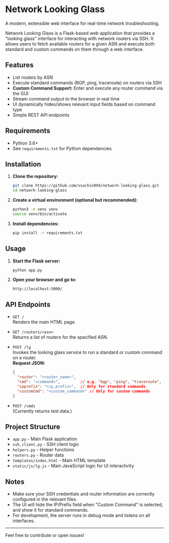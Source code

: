 # Network Looking Glass

A modern, extensible web interface for real-time network troubleshooting.

Network Looking Glass is a Flask-based web application that provides a "looking glass" interface for interacting with network routers via SSH. It allows users to fetch available routers for a given ASN and execute both standard and custom commands on them through a web interface.

## Features

- List routers by ASN
- Execute standard commands (BGP, ping, traceroute) on routers via SSH
- **Custom Command Support:** Enter and execute any router command via the GUI
- Stream command output to the browser in real time
- UI dynamically hides/shows relevant input fields based on command type
- Simple REST API endpoints

## Requirements

- Python 3.6+
- See `requirements.txt` for Python dependencies

## Installation

1. **Clone the repository:**
   ```sh
   git clone https://github.com/vsachin094/network-looking-glass.git
   cd network-looking-glass
   ```

2. **Create a virtual environment (optional but recommended):**
   ```sh
   python3 -m venv venv
   source venv/bin/activate
   ```

3. **Install dependencies:**
   ```sh
   pip install -r requirements.txt
   ```

## Usage

1. **Start the Flask server:**
   ```sh
   python app.py
   ```

2. **Open your browser and go to:**
   ```
   http://localhost:5000/
   ```

## API Endpoints

- `GET /`  
  Renders the main HTML page.

- `GET /routers/<asn>`  
  Returns a list of routers for the specified ASN.

- `POST /lg`  
  Invokes the looking glass service to run a standard or custom command on a router.  
  **Request JSON:**  
  ```json
  {
    "router": "<router_name>",
    "cmd": "<command>",         // e.g. "bgp", "ping", "traceroute", or "custom"
    "ipprefix": "<ip_prefix>",  // Only for standard commands
    "customCmd": "<custom_command>" // Only for custom commands
  }
  ```

- `POST /cmds`  
  (Currently returns test data.)

## Project Structure

- `app.py` - Main Flask application
- `ssh_client.py` - SSH client logic
- `helpers.py` - Helper functions
- `routers.py` - Router data
- `templates/index.html` - Main HTML template
- `static/js/lg.js` - Main JavaScript logic for UI interactivity

## Notes

- Make sure your SSH credentials and router information are correctly configured in the relevant files.
- The UI will hide the IP/Prefix field when "Custom Command" is selected, and show it for standard commands.
- For development, the server runs in debug mode and listens on all interfaces.

---

Feel free to contribute or open issues!
